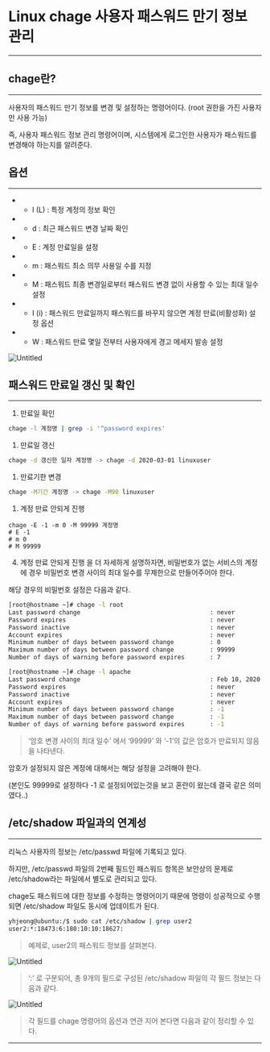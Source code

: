 # Linux chage 사용자 패스워드 만기 정보 관리

---

## chage란?

---

사용자의 패스워드 만기 정보를 변경 및 설정하는 명령어이다.
(root 권한을 가진 사용자만 사용 가능)

즉, 사용자 패스워드 정보 관리 명령어이며, 시스템에게 로그인한 사용자가 패스워드를 변경해야 하는지를 알려준다.

## 옵션

---

- - l (L) : 특정 계정의 정보 확인
- - d : 최근 패스워드 변경 날짜 확인
- - E : 계정 만료일을 설정
- - m : 패스워드 최소 의무 사용일 수를 지정
- - M : 패스워드 최종 변경일로부터 패스워드 변경 없이 사용할 수 있는 최대 일수 설정
- - I (i) : 패스워드 만료일까지 패스워드를 바꾸지 않으면 계정 만료(비활성화) 설정 옵션
- - W : 패스워드 만료 몇일 전부터 사용자에게 경고 메세지 발송 설정

![Untitled](Linux%20chage%20%E1%84%89%E1%85%A1%E1%84%8B%E1%85%AD%E1%86%BC%E1%84%8C%E1%85%A1%20%E1%84%91%E1%85%A2%E1%84%89%E1%85%B3%E1%84%8B%E1%85%AF%E1%84%83%E1%85%B3%20%E1%84%86%E1%85%A1%E1%86%AB%E1%84%80%E1%85%B5%20%E1%84%8C%E1%85%A5%E1%86%BC%E1%84%87%E1%85%A9%20%E1%84%80%E1%85%AA%E1%86%AB%E1%84%85%E1%85%B5%20498e55c195fe4f8da25a78aa25afa16f/Untitled.png)

## 패스워드 만료일 갱신 및 확인

---

1. 만료일 확인

```bash
chage -l 계정명 | grep -i '^password expires'
```

1. 만료일 갱신

```bash
chage -d 갱신한 일자 계정명 -> chage -d 2020-03-01 linuxuser
```

1. 만료기한 변경

```bash
chage -M기간 계정명 -> chage -M90 linuxuser
```

1. 계정 만료 안되게 진행

```
chage -E -1 -m 0 -M 99999 계정명
# E -1
# m 0
# M 99999
```

 4. 계정 만료 안되게 진행 을 더 자세하게 설명하자면, 
비밀번호가 없는 서비스의 계정에 경우 비밀번호 변경 사이의 최대 일수를 무제한으로 만들어주어야 한다. 

해당 경우의 비밀번호 설정은 다음과 같다.

```bash
[root@hostname ~]# chage -l root
Last password change                                    : never
Password expires                                        : never
Password inactive                                       : never
Account expires                                         : never
Minimum number of days between password change          : 0
Maximum number of days between password change          : 99999
Number of days of warning before password expires       : 7
```

```bash
[root@hostname ~]# chage -l apache
Last password change                                    : Feb 10, 2020
Password expires                                        : never
Password inactive                                       : never
Account expires                                         : never
Minimum number of days between password change          : -1
Maximum number of days between password change          : -1
Number of days of warning before password expires       : -1
```

> ‘암호 변경 사이의 최대 일수’ 에서 ‘99999’ 와 ‘-1’의 값은 암호가 만료되지 않음을 나타낸다.
> 

암호가 설정되지 않은 계정에 대해서는 해당 설정을 고려해야 한다.

(본인도 99999로 설정하다 -1 로 설정되어있는것을 보고 혼란이 왔는데 결국 같은 의미였다..)

## /etc/shadow 파일과의 연계성

---

리눅스 사용자의 정보는 /etc/passwd 파일에 기록되고 있다.

하지만, /etc/passwd 파일의 2번째 필드인 패스워드 항목은 보안상의 문제로 /etc/shadow라는 파일에서 별도로 관리되고 있다.

chage도 패스워드에 대한 정보를 수정하는 명령어이기 때문에 명령이 성공적으로 수행되면 /etc/shadow 파일도 동시에 업데이트가 된다.

```bash
yhjeong@ubuntu:/$ sudo cat /etc/shadow | grep user2
user2:*:18473:6:180:10:10:18627:
```

> 예제로, user2의 패스워드 정보를 살펴본다.
> 

![Untitled](Linux%20chage%20%E1%84%89%E1%85%A1%E1%84%8B%E1%85%AD%E1%86%BC%E1%84%8C%E1%85%A1%20%E1%84%91%E1%85%A2%E1%84%89%E1%85%B3%E1%84%8B%E1%85%AF%E1%84%83%E1%85%B3%20%E1%84%86%E1%85%A1%E1%86%AB%E1%84%80%E1%85%B5%20%E1%84%8C%E1%85%A5%E1%86%BC%E1%84%87%E1%85%A9%20%E1%84%80%E1%85%AA%E1%86%AB%E1%84%85%E1%85%B5%20498e55c195fe4f8da25a78aa25afa16f/Untitled%201.png)

> ‘:’ 로 구분되어, 총 9개의 필드로 구성된 /etc/shadow 파일의 각 필드 정보는 다음과 같다.
> 

![Untitled](Linux%20chage%20%E1%84%89%E1%85%A1%E1%84%8B%E1%85%AD%E1%86%BC%E1%84%8C%E1%85%A1%20%E1%84%91%E1%85%A2%E1%84%89%E1%85%B3%E1%84%8B%E1%85%AF%E1%84%83%E1%85%B3%20%E1%84%86%E1%85%A1%E1%86%AB%E1%84%80%E1%85%B5%20%E1%84%8C%E1%85%A5%E1%86%BC%E1%84%87%E1%85%A9%20%E1%84%80%E1%85%AA%E1%86%AB%E1%84%85%E1%85%B5%20498e55c195fe4f8da25a78aa25afa16f/Untitled%202.png)

> 각 필드를 chage 명령어의 옵션과 연관 지어 본다면 다음과 같이 정리할 수 있다.
> 

---